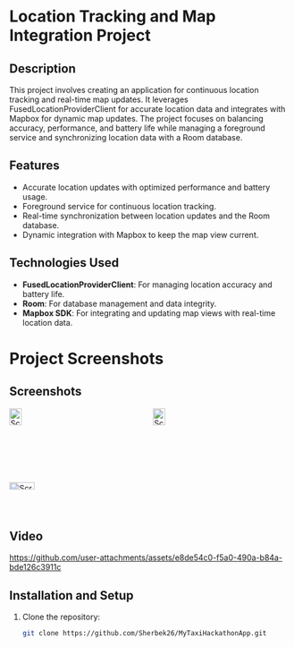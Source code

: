 # Location Tracking and Map Integration Project

## Description
This project involves creating an application for continuous location tracking and real-time map updates. It leverages FusedLocationProviderClient for accurate location data and integrates with Mapbox for dynamic map updates. The project focuses on balancing accuracy, performance, and battery life while managing a foreground service and synchronizing location data with a Room database.

## Features
- Accurate location updates with optimized performance and battery usage.
- Foreground service for continuous location tracking.
- Real-time synchronization between location updates and the Room database.
- Dynamic integration with Mapbox to keep the map view current.

## Technologies Used
- **FusedLocationProviderClient**: For managing location accuracy and battery life.
- **Room**: For database management and data integrity.
- **Mapbox SDK**: For integrating and updating map views with real-time location data.

# Project Screenshots

## Screenshots

<div style="display: flex; flex-wrap: wrap; gap: 10px;">
  <div style="flex: 1 1 calc(50% - 10px); box-sizing: border-box;">
    <img src="https://github.com/user-attachments/assets/82f98f46-977d-49ae-a9ca-61a03b50d9e4" alt="Screenshot 1" style="width: 30%; height: 50%;">
  </div>
  <div style="flex: 1 1 calc(50% - 10px); box-sizing: border-box;">
    <img src="https://github.com/user-attachments/assets/a94aa4dd-26ec-4d42-b0e4-ac2b313edb47" alt="Screenshot 2" style="width: 30%; height: 50%;">
  </div>
  <div style="flex: 1 1 calc(50% - 10px); box-sizing: border-box;">
    <img src="https://github.com/user-attachments/assets/8545d8b6-f554-4856-89c3-f51227481d77" alt="Screenshot 3" style="width: 30%; height: 50%;">
  </div>
</div>

    
## Video

https://github.com/user-attachments/assets/e8de54c0-f5a0-490a-b84a-bde126c3911c

## Installation and Setup
1. Clone the repository:
   ```bash
   git clone https://github.com/Sherbek26/MyTaxiHackathonApp.git
